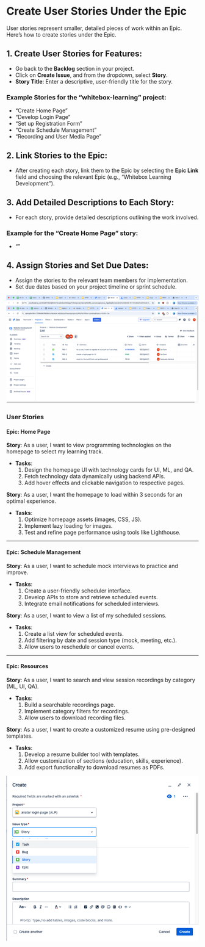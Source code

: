 #  Create User Stories Under the Epic

User stories represent smaller, detailed pieces of work within an Epic. Here’s how to create stories under the Epic.

## 1. Create User Stories for Features:
- Go back to the **Backlog** section in your project.
- Click on **Create Issue**, and from the dropdown, select **Story**.
- **Story Title**: Enter a descriptive, user-friendly title for the story.

### Example Stories for the “whitebox-learning” project:
- “Create Home Page”
- “Develop Login Page”
- “Set up Registration Form”
- “Create Schedule Management”
- “Recording and User Media Page”

## 2. Link Stories to the Epic:
- After creating each story, link them to the Epic by selecting the **Epic Link** field and choosing the relevant Epic (e.g., “Whitebox Learning Development”).

## 3. Add Detailed Descriptions to Each Story:
- For each story, provide detailed descriptions outlining the work involved.

### Example for the “Create Home Page” story:
- “”

## 4. Assign Stories and Set Due Dates:
- Assign the stories to the relevant team members for implementation.
- Set due dates based on your project timeline or sprint schedule.


![alt text](<./images/user_stories.png>)

### User Stories

#### Epic: Home Page

**Story**: As a user, I want to view programming technologies on the homepage to select my learning track.
  - **Tasks**:
    1. Design the homepage UI with technology cards for UI, ML, and QA.
    2. Fetch technology data dynamically using backend APIs.
    3. Add hover effects and clickable navigation to respective pages.

**Story**: As a user, I want the homepage to load within 3 seconds for an optimal experience.
  - **Tasks**:
    1. Optimize homepage assets (images, CSS, JS).
    2. Implement lazy loading for images.
    3. Test and refine page performance using tools like Lighthouse.

---

#### Epic: Schedule Management

**Story**: As a user, I want to schedule mock interviews to practice and improve.
  - **Tasks**:
    1. Create a user-friendly scheduler interface.
    2. Develop APIs to store and retrieve scheduled events.
    3. Integrate email notifications for scheduled interviews.

**Story**: As a user, I want to view a list of my scheduled sessions.
  - **Tasks**:
    1. Create a list view for scheduled events.
    2. Add filtering by date and session type (mock, meeting, etc.).
    3. Allow users to reschedule or cancel events.

---

#### Epic: Resources

**Story**: As a user, I want to search and view session recordings by category (ML, UI, QA).
  - **Tasks**:
    1. Build a searchable recordings page.
    2. Implement category filters for recordings.
    3. Allow users to download recording files.

**Story**: As a user, I want to create a customized resume using pre-designed templates.
  - **Tasks**:
    1. Develop a resume builder tool with templates.
    2. Allow customization of sections (education, skills, experience).
    3. Add export functionality to download resumes as PDFs.


![alt text](./images/user_story.png)
